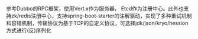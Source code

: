 参考Dubbo的RPC框架，使用Vert.x作为服务器， Etcd作为注册中心。此外也支持zk/redis注册中心，支持spring-boot-starter的注解驱动，实现了多种重试机制和容错机制，传输协议为基于TCP的自定义协议，可选择jdk/json/kryo/hession方式进行(反)序列化
